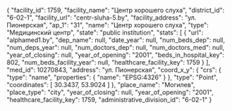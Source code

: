 {
    "facility_id": 1759,
    "facility_name": "Центр хорошего слуха",
    "district_id": "6-02-1",
    "facility_url": "centr-sluha-5.by",
    "facility_address": "ул. Пионерская",
    "ap_1": "31",
    "name": "Центр хорошего слуха",
    "type": "Медицинский центр",
    "state": "public institution",
    "stats": [
        {
            "url": "alphamed1.by",
            "dep_name": null,
            "date_year": null,
            "num_beds_dep": null,
            "num_deps_year": null,
            "num_doctors_dep": null,
            "num_doctors_med": null,
            "year_of_closing": null,
            "year_of_opening": "2001",
            "beds_in_hospital_key": 802,
            "num_beds_facility_year": null,
            "healthcare_facility_key": 1759
        }
    ],
    "med_id": 10270843,
    "address": "ул. Пионерская",
    "coord_x_y": {
        "crs": {
            "type": "name",
            "properties": {
                "name": "EPSG:4326"
            }
        },
        "type": "Point",
        "coordinates": [
            30.3437,
            53.9024
        ]
    },
    "place_name": "Могилев",
    "place_type": "city",
    "year_of_closing": null,
    "year_of_opening": "2001",
    "healthcare_facility_key": 1759,
    "administrative_division_id": "6-02-1"
}